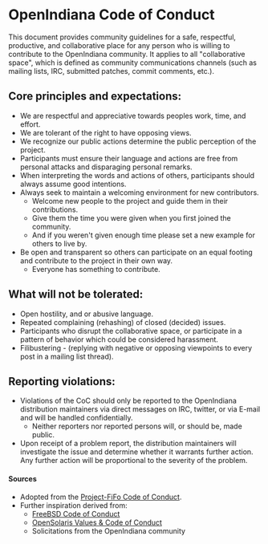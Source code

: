 <!--

The contents of this Documentation are subject to the Public Documentation License Version 1.01
(the "License"); you may only use this Documentation if you comply with the terms of this License.
A copy of the License is available at http://illumos.org/license/PDL.

The Original Documentation is _________________.

The Initial Writer of the Original Documentation is Michael Kruger Copyright (C) 2016 [Insert year(s)].
All Rights Reserved. (Initial Writer contact(s):________________[Insert hyperlink/alias]).

Contributor(s): ______________________________________.

Portions created by ______ are Copyright (C)_________[Insert year(s)].
All Rights Reserved. (Contributor contact(s):________________[Insert hyperlink/alias]).

-->

# OpenIndiana Code of Conduct

This document provides community guidelines for a safe, respectful, productive, and collaborative place for any person who is willing to contribute to the OpenIndiana community.
It applies to all "collaborative space", which is defined as community communications channels (such as mailing lists, IRC, submitted patches, commit comments, etc.).


## Core principles and expectations:

* We are respectful and appreciative towards peoples work, time, and effort.
* We are tolerant of the right to have opposing views.
* We recognize our public actions determine the public perception of the project.
* Participants must ensure their language and actions are free from personal attacks and disparaging personal remarks.
* When interpreting the words and actions of others, participants should always assume good intentions.
* Always seek to maintain a welcoming environment for new contributors.
    * Welcome new people to the project and guide them in their contributions.
    * Give them the time you were given when you first joined the community.
    * And if you weren't given enough time please set a new example for others to live by.
* Be open and transparent so others can participate on an equal footing and contribute to the project in their own way.
    * Everyone has something to contribute.


## What will not be tolerated:

* Open hostility, and or abusive language.
* Repeated complaining (rehashing) of closed (decided) issues.
* Participants who disrupt the collaborative space, or participate in a pattern of behavior which could be considered harassment.
* Filibustering - (replying with negative or opposing viewpoints to every post in a mailing list thread).


## Reporting violations:

* Violations of the CoC should only be reported to the OpenIndiana distribution maintainers via direct messages on IRC, twitter, or via E-mail and will be handled confidentially.
    * Neither reporters nor reported persons will, or should be, made public.
* Upon receipt of a problem report, the distribution maintainers will investigate the issue and determine whether it warrants further action.
Any further action will be proportional to the severity of the problem.


#### Sources

* Adopted from the [Project-FiFo Code of Conduct](https://project-fifo.net/coc.html).
* Further inspiration derived from: 
    * [FreeBSD Code of Conduct](https://www.freebsd.org/internal/code-of-conduct.html)
    * [OpenSolaris Values & Code of Conduct](https://web.archive.org/web/20100619011915/http://hub.opensolaris.org/bin/view/Main/values)
    * Solicitations from the OpenIndiana community

